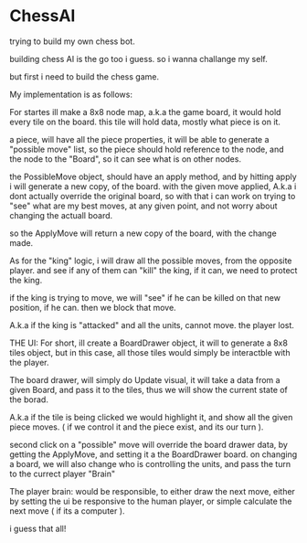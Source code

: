 # ChessAI
trying to build my own chess bot.

building chess AI is the go too i guess.
so i wanna challange my self.

but first i need to build the chess game.



My implementation is as follows:

For startes ill make a 8x8 node map, a.k.a the game board, it would hold every tile on the board.
this tile will hold data, mostly what piece is on it.

a piece, will have all the piece properties, it will be able to generate a "possible move" list,
so the piece should hold reference to the node, and the node to the "Board", so it can see what is on other nodes.

the PossibleMove object, should have an apply method, and by hitting apply i will generate a new copy, of the board.
with the given move applied, A.k.a i dont actually override the original board, so with that i can work on trying to "see" what are
my best moves, at any given point, and not worry about changing the actuall board.

so the ApplyMove will return a new copy of the board, with the change made.

As for the "king" logic, i will draw all the possible moves, from the opposite player.
and see if any of them can "kill" the king, if it can, we need to protect the king.

if the king is trying to move, we will "see" if he can be killed on that new position, if he can.
then we block that move.

A.k.a if the king is "attacked" and all the units, cannot move.
the player lost.



THE UI:
For short, ill create a BoardDrawer object, it will to generate a 8x8 tiles object,
but in this case, all those tiles would simply be interactble with the player.

The board drawer, will simply do Update visual, it will take a data from a given Board, and pass it to the tiles,
thus we will show the current state of the borad.

A.k.a if the tile is being clicked we would highlight it, and show all the given piece moves. ( if we control it and the piece exist,
and its our turn ).

second click on a "possible" move will override the board drawer data, by getting the ApplyMove, and setting it a the BoardDrawer board.
on changing a board, we will also change who is controlling the units, and pass the turn to the currect player "Brain"



The player brain:
would be responsible, to either draw the next move, either by setting the ui be responsive to the human player,
or simple calculate the next move ( if its a computer ).


i guess that all!
